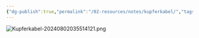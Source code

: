 ```yaml
---
{"dg-publish":true,"permalink":"/02-resources/notes/kupferkabel/","tags":["informatik/netzwerk/kabel"],"noteIcon":"","updated":"2025-09-10T16:35:24.000+02:00"}
---
```


![Kupferkabel-20240802035514121.png](/img/user/02%20-%20RESOURCES/Files/IMG/Kupferkabel-20240802035514121.png)